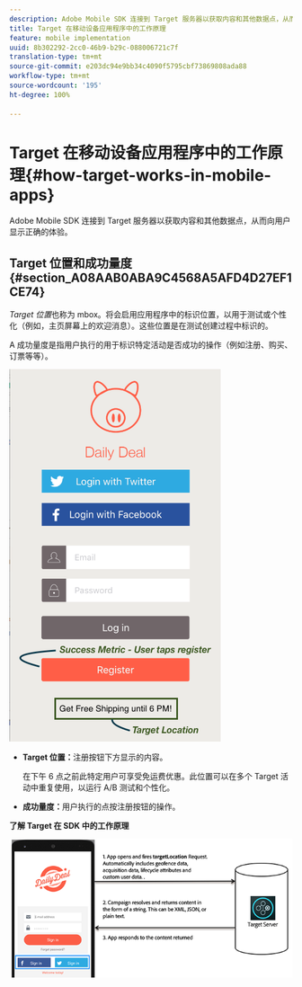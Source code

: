 ```yaml
---
description: Adobe Mobile SDK 连接到 Target 服务器以获取内容和其他数据点，从而向用户显示正确的体验。
title: Target 在移动设备应用程序中的工作原理
feature: mobile implementation
uuid: 8b302292-2cc0-46b9-b29c-088006721c7f
translation-type: tm+mt
source-git-commit: e203dc94e9bb34c4090f5795cbf73869808ada88
workflow-type: tm+mt
source-wordcount: '195'
ht-degree: 100%

---
```



# Target 在移动设备应用程序中的工作原理{#how-target-works-in-mobile-apps}

Adobe Mobile SDK 连接到 Target 服务器以获取内容和其他数据点，从而向用户显示正确的体验。

## Target 位置和成功量度 {#section_A08AAB0ABA9C4568A5AFD4D27EF1CE74}

*Target 位置*&#x200B;也称为 mbox。将会启用应用程序中的标识位置，以用于测试或个性化（例如，主页屏幕上的欢迎消息）。这些位置是在测试创建过程中标识的。

A *[](../c-activities/r-success-metrics/success-metrics.md#reference_D011575C85DA48E989A244593D9B9924)*&#x200B;成功量度是指用户执行的用于标识特定活动是否成功的操作（例如注册、购买、订票等等）。

![](assets/mobile-target-location.png)

* **Target 位置：**&#x200B;注册按钮下方显示的内容。

   在下午 6 点之前此特定用户可享受免运费优惠。此位置可以在多个 Target 活动中重复使用，以运行 A/B 测试和个性化。

* **成功量度：**&#x200B;用户执行的点按注册按钮的操作。

**了解 Target 在 SDK 中的工作原理**

![](assets/how-target-mobile-works.png)

